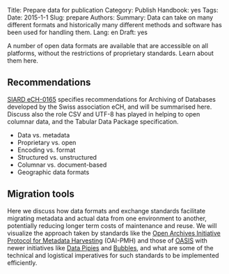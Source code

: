 Title: Prepare data for publication
Category: Publish
Handbook: yes
Tags:
Date: 2015-1-1
Slug: prepare
Authors:
Summary: Data can take on many different formats and historically many different methods and software has been used for handling them.
Lang: en
Draft: yes


A number of open data formats are available that are accessible on all platforms, without the restrictions of proprietary standards. Learn about them here.

## Recommendations

[SIARD eCH-0165](http://www.bar.admin.ch/dienstleistungen/00823/01911/index.html?lang=en) specifies recommendations for Archiving of Databases developed by the Swiss association eCH, and will be summarised here. Discuss also the role CSV and UTF-8 has played in helping to open columnar data, and the Tabular Data Package specification.

- Data vs. metadata
- Proprietary vs. open
- Encoding vs. format
- Structured vs. unstructured
- Columnar vs. document-based
- Geographic data formats

## Migration tools

Here we discuss how data formats and exchange standards facilitate migrating metadata and actual data from one environment to another, potentially reducing longer term costs of maintenance and reuse. We will visualize the approach taken by standards like the [Open Archives Initiative Protocol for Metadata Harvesting](http://www.openarchives.org/pmh/) (OAI-PMH) and those of [OASIS](https://www.oasis-open.org/standards) with newer initiatives like [Data Pipies](http://datapipes.okfnlabs.org/) and [Bubbles](http://bubbles.databrewery.org/), and what are some of the technical and logistical imperatives for such standards to be implemented efficiently.
